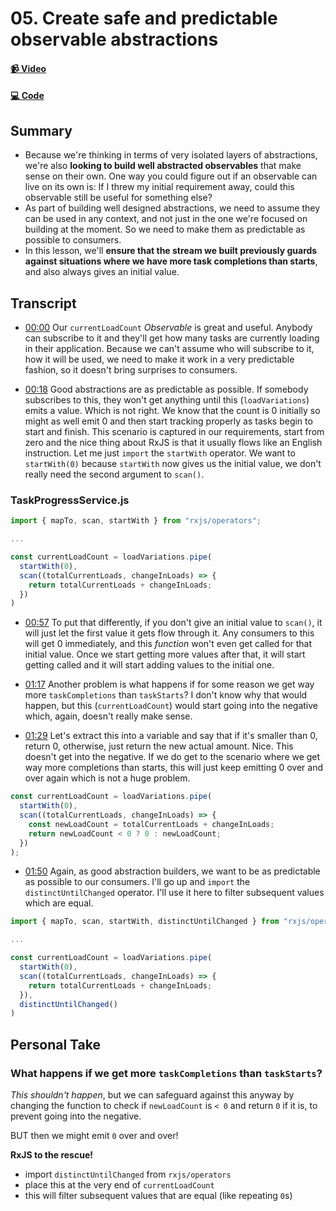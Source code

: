 # 05. Create safe and predictable observable abstractions

#### [📹 Video](https://egghead.io/lessons/rxjs-create-safe-and-predictable-observable-abstractions)

#### [💻 Code](https://github.com/rarmatei/egghead-thinking-reactively/blob/lesson-05/src/lesson-code/TaskProgressService.js)

## Summary

- Because we're thinking in terms of very isolated layers of abstractions, we're also **looking to build well abstracted observables** that make sense on their own. One way you could figure out if an observable can live on its own is: If I threw my initial requirement away, could this observable still be useful for something else?
- As part of building well designed abstractions, we need to assume they can be used in any context, and not just in the one we're focused on building at the moment. So we need to make them as predictable as possible to consumers.
- In this lesson, we'll **ensure that the stream we built previously guards against situations where we have more task completions than starts**, and also always gives an initial value.

## Transcript

- [00:00](https://egghead.io/lessons/rxjs-create-safe-and-predictable-observable-abstractions#t=0) Our `currentLoadCount` _Observable_ is great and useful. Anybody can subscribe to it and they'll get how many tasks are currently loading in their application. Because we can't assume who will subscribe to it, how it will be used, we need to make it work in a very predictable fashion, so it doesn't bring surprises to consumers.

- [00:18](https://egghead.io/lessons/rxjs-create-safe-and-predictable-observable-abstractions#t=18) Good abstractions are as predictable as possible. If somebody subscribes to this, they won't get anything until this (`loadVariations`) emits a value. Which is not right. We know that the count is 0 initially so might as well emit 0 and then start tracking properly as tasks begin to start and finish. This scenario is captured in our requirements, start from zero and the nice thing about RxJS is that it usually flows like an English instruction. Let me just `import` the `startWith` operator. We want to `startWith(0)` because `startWith` now gives us the initial value, we don't really need the second argument to `scan()`.

### TaskProgressService.js

```js
import { mapTo, scan, startWith } from "rxjs/operators";

...

const currentLoadCount = loadVariations.pipe(
  startWith(0),
  scan((totalCurrentLoads, changeInLoads) => {
    return totalCurrentLoads + changeInLoads;
  })
)
```

- [00:57](https://egghead.io/lessons/rxjs-create-safe-and-predictable-observable-abstractions#t=57) To put that differently, if you don't give an initial value to `scan()`, it will just let the first value it gets flow through it. Any consumers to this will get 0 immediately, and this _function_ won't even get called for that initial value. Once we start getting more values after that, it will start getting called and it will start adding values to the initial one.

- [01:17](https://egghead.io/lessons/rxjs-create-safe-and-predictable-observable-abstractions#t=77) Another problem is what happens if for some reason we get way more `taskCompletions` than `taskStarts`? I don't know why that would happen, but this (`currentLoadCount`) would start going into the negative which, again, doesn't really make sense.

- [01:29](https://egghead.io/lessons/rxjs-create-safe-and-predictable-observable-abstractions#t=89) Let's extract this into a variable and say that if it's smaller than 0, return 0, otherwise, just return the new actual amount. Nice. This doesn't get into the negative. If we do get to the scenario where we get way more completions than starts, this will just keep emitting 0 over and over again which is not a huge problem.

```js
const currentLoadCount = loadVariations.pipe(
  startWith(0),
  scan((totalCurrentLoads, changeInLoads) => {
    const newLoadCount = totalCurrentLoads + changeInLoads;
    return newLoadCount < 0 ? 0 : newLoadCount;
  })
);
```

- [01:50](https://egghead.io/lessons/rxjs-create-safe-and-predictable-observable-abstractions#t=110) Again, as good abstraction builders, we want to be as predictable as possible to our consumers. I'll go up and `import` the `distinctUntilChanged` operator. I'll use it here to filter subsequent values which are equal.

```js
import { mapTo, scan, startWith, distinctUntilChanged } from "rxjs/operators";

...

const currentLoadCount = loadVariations.pipe(
  startWith(0),
  scan((totalCurrentLoads, changeInLoads) => {
    return totalCurrentLoads + changeInLoads;
  }),
  distinctUntilChanged()
)
```

## Personal Take

### What happens if we get more `taskCompletions` than `taskStarts`?

_This shouldn't happen_, but we can safeguard against this anyway by changing the function to check if `newLoadCount` is `< 0` and return `0` if it is, to prevent going into the negative.

BUT then we might emit `0` over and over!

**RxJS to the rescue!**

- import `distinctUntilChanged` from `rxjs/operators`
- place this at the very end of `currentLoadCount`
- this will filter subsequent values that are equal (like repeating `0`s)
